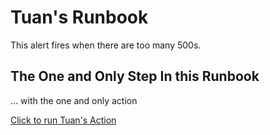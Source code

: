 # Tuan's Runbook

This alert fires when there are too many 500s.
 
## The One and Only Step In this Runbook
... with the one and only action

[Click to run Tuan's Action](https://console.transposit.com/mc/transposit/actions/tuan_action)
